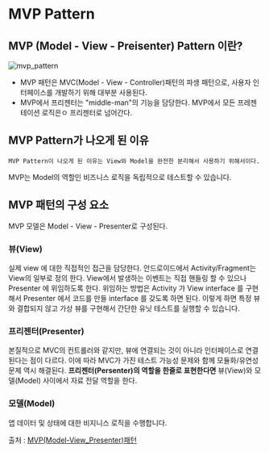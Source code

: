 # MVP Pattern
## MVP (Model - View - Preisenter) Pattern 이란?
![mvp_pattern]()
* MVP 패턴은 MVC(Model - View - Controller)패턴의 파생 패턴으로, 사용자 인터페이스를 개발하기 위해 대부분 사용된다.
* MVP에서 프리젠터는 "middle-man"의 기능을 담당한다. MVP에서 모든 프레젠테이션 로직은ㅇ 프리젠터로 넘어간다.

## MVP Pattern가 나오게 된 이유
    MVP Pattern이 나오게 된 이유는 View와 Model을 완전한 분리해서 사용하기 위해서이다.
MVP는 Model의 역할인 비즈니스 로직을 독립적으로 테스트할 수 있습니다.

## MVP 패턴의 구성 요소
MVP 모델은 Model - View - Presenter로 구성된다.

### 뷰(View)
실제 view 에 대한 직접적인 접근을 담당한다. 안드로이드에서 Activity/Fragment는 View의 일부로 정의 한다. View에서 발생하는 이벤트는 직접 핸들링 할 수 있으나 Presenter 에 위임하도록 한다. 위임하는 방법은 Activity 가 View interface 를 구현해서 Presenter 에서 코드를 만들 interface 를 갖도록 하면 된다. 이렇게 하면 특정 뷰와 결합되지 않고 가상 뷰를 구현해서 간단한 유닛 테스트를 실행할 수 있습니다.

### 프리젠터(Presenter)
본질적으로 MVC의 컨트롤러와 같지만, 뷰에 연결되는 것이 아니라 인터페이스로 연결된다는 점이 다르다. 이에 따라 MVC가 가진 테스트 가능성 문제와 함께 모듈화/유연성 문제 역시 해결된다. **프리젠터(Persenter)의 역할을 한줄로 표현한다면** 뷰(View)와 모델(Model) 사이에서 자료 전달 역할을 한다.

### 모델(Model)
앱 데이터 및 상태에 대한 비지니스 로직을 수행합니다.


출처 : [MVP(Model-View_Presenter)패턴](https://faith-developer.tistory.com/71)